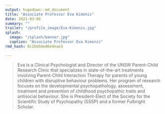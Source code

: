 ```yaml
---
output: hugodown::md_document
title: "Associate Professor Eva Kimonis"
date: 2021-03-06
summary: ""
trailer: "/profile_image/Eva-Kimonis.jpg"
splash:
  image: "/splash/banner.jpg"
  caption: "Associate Professor Eva Kimonis"
rmd_hash: 8c2bb64e86e4eae3

---
```


> Eva is a Clinical Psychologist and Director of the UNSW Parent-Child Research Clinic that specializes in state-of-the-art treatments involving Parent-Child Interaction Therapy for parents of young children with disruptive behaviour problems. Her program of research focuses on the developmental psychopathology, assessment, treatment and prevention of childhood psychopathic traits and antisocial behaviour. She is President-Elect of the Society for the Scientific Study of Psychopathy (SSSP) and a former Fulbright Scholar.

